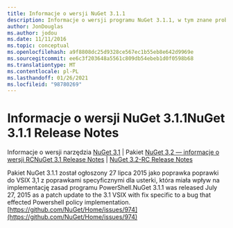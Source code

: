 ```yaml
---
title: Informacje o wersji NuGet 3.1.1
description: Informacje o wersji programu NuGet 3.1.1, w tym znane problemy, poprawki błędów, dodane funkcje i DCR.
author: JonDouglas
ms.author: jodou
ms.date: 11/11/2016
ms.topic: conceptual
ms.openlocfilehash: a9f8808dc25d9328ce567ec1b55eb8e642d9969e
ms.sourcegitcommit: ee6c3f203648a5561c809db54ebeb1d0f0598b68
ms.translationtype: MT
ms.contentlocale: pl-PL
ms.lasthandoff: 01/26/2021
ms.locfileid: "98780269"
---
```

# <a name="nuget-311-release-notes"></a><span data-ttu-id="56653-103">Informacje o wersji NuGet 3.1.1</span><span class="sxs-lookup"><span data-stu-id="56653-103">NuGet 3.1.1 Release Notes</span></span>

<span data-ttu-id="56653-104">Informacje o wersji narzędzia [NuGet 3,1](../release-notes/nuget-3.1.md)  |  Pakiet [NuGet 3,2 — informacje o wersji RC](../release-notes/nuget-3.2-RC.md)</span><span class="sxs-lookup"><span data-stu-id="56653-104">[NuGet 3.1 Release Notes](../release-notes/nuget-3.1.md) | [NuGet 3.2-RC Release Notes](../release-notes/nuget-3.2-RC.md)</span></span>

<span data-ttu-id="56653-105">Pakiet NuGet 3.1.1 został ogłoszony 27 lipca 2015 jako poprawka poprawki do VSIX 3,1 z poprawkami specyficznymi dla usterki, która miała wpływ na implementację zasad programu PowerShell.</span><span class="sxs-lookup"><span data-stu-id="56653-105">NuGet 3.1.1 was released July 27, 2015 as a patch update to the 3.1 VSIX with fix specific to a bug that effected Powershell policy implementation.</span></span>
[https://github.com/NuGet/Home/issues/974](https://github.com/NuGet/Home/issues/974)